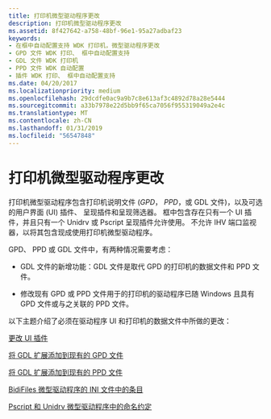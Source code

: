 ```yaml
---
title: 打印机微型驱动程序更改
description: 打印机微型驱动程序更改
ms.assetid: 8f427642-a758-48bf-96e1-95a27adbaf23
keywords:
- 在框中自动配置支持 WDK 打印机，微型驱动程序更改
- GPD 文件 WDK 打印、 框中自动配置支持
- GDL 文件 WDK 打印机
- PPD 文件 WDK 自动配置
- 插件 WDK 打印、 框中自动配置支持
ms.date: 04/20/2017
ms.localizationpriority: medium
ms.openlocfilehash: 29dcdfe0ac9a9b7c8e613af3c4892d78a28e5444
ms.sourcegitcommit: a33b7978e22d5bb9f65ca7056f955319049a2e4c
ms.translationtype: MT
ms.contentlocale: zh-CN
ms.lasthandoff: 01/31/2019
ms.locfileid: "56547848"
---
```

# <a name="printer-minidriver-changes"></a>打印机微型驱动程序更改


打印机微型驱动程序包含打印机说明文件 (*GPD*， *PPD*，或 GDL 文件)，以及可选的用户界面 (UI) 插件、 呈现插件和呈现筛选器。 框中包含存在只有一个 UI 插件，并且只有一个 Unidrv 或 Pscript 呈现插件允许使用。 不允许 IHV 端口监视器，以将其包含现成使用打印机微型驱动程序。

GPD、 PPD 或 GDL 文件中，有两种情况需要考虑：

-   GDL 文件的新增功能：GDL 文件是取代 GPD 的打印机的数据文件和 PPD 文件。

-   修改现有 GPD 或 PPD 文件用于的打印机的驱动程序已随 Windows 且具有 GPD 文件或与之关联的 PPD 文件。

以下主题介绍了必须在驱动程序 UI 和打印机的数据文件中所做的更改：

[更改 UI 插件](ui-plug-in-changes.md)

[将 GDL 扩展添加到现有的 GPD 文件](adding-gdl-extensions-to-an-existing-gpd-file.md)

[将 GDL 扩展添加到现有的 PPD 文件](adding-gdl-extensions-to-an-existing-ppd-file.md)

[BidiFiles 微型驱动程序的 INI 文件中的条目](bidifiles-entry-in-a-minidriver-s-ini-file.md)

[Pscript 和 Unidrv 微型驱动程序中的命名约定](naming-conventions-in-pscript-and-unidrv-minidrivers.md)

 

 




